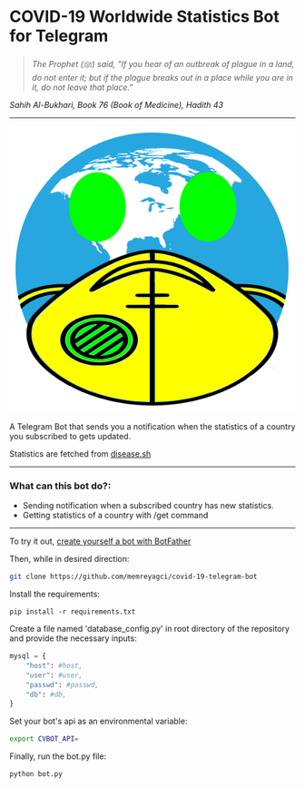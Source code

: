 # COVID-19 Worldwide Statistics Bot for Telegram

> *The Prophet (ﷺ) said, "If you hear of an outbreak of plague in a land, do not enter it; but if the plague breaks out in a place while you are in it, do not leave that place."*

*Sahih Al-Bukhari, Book 76 (Book of Medicine), Hadith 43*

<hr>

![Markdown Logo](./pic.png)

A Telegram Bot that sends you a notification when the statistics of a country you subscribed to gets updated.

Statistics are fetched from [disease.sh](https://github.com/disease-sh/API "NovelCovid/API Github page")

<hr>

### **What can this bot do?:**
* Sending notification when a subscribed country has new statistics.
* Getting statistics of a country with /get command

<hr>

To try it out, [create yourself a bot with BotFather](https://core.telegram.org/bots#6-botfather)

Then, while in desired direction:

```bash
git clone https://github.com/memreyagci/covid-19-telegram-bot
```

Install the requirements:

```
pip install -r requirements.txt
```

Create a file named 'database_config.py' in root directory of the repository and provide the necessary inputs:
```python
mysql = {
    "host": #host,
    "user": #user,
    "passwd": #passwd,
    "db": #db,
}
```

Set your bot's api as an environmental variable:

```bash
export CVBOT_API=
```

Finally, run the bot.py file:

```bash
python bot.py
```
